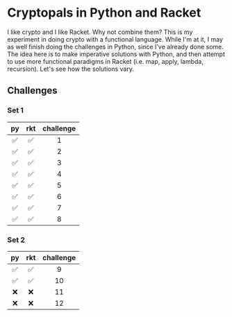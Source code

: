 # Cryptopals in Python and Racket

I like crypto and I like Racket. Why not combine them? This is my experiment in doing crypto with a functional language. While I'm at it, I may as well finish doing the challenges in Python, since I've already done some. The idea here is to make imperative solutions with Python, and then attempt to use more functional paradigms in Racket (i.e. map, apply, lambda, recursion). Let's see how the solutions vary.

## Challenges

### Set 1
| py                 | rkt                | challenge |
|:------------------:|:------------------:|:---------:|
| :white_check_mark: | :white_check_mark: | 1 |
| :white_check_mark: | :white_check_mark: | 2 |
| :white_check_mark: | :white_check_mark: | 3 |
| :white_check_mark: | :white_check_mark: | 4 |
| :white_check_mark: | :white_check_mark: | 5 |
| :white_check_mark: | :white_check_mark: | 6 |
| :white_check_mark: | :white_check_mark: | 7 |
| :white_check_mark: | :white_check_mark: | 8 |


### Set 2
| py                 | rkt                | challenge |
|:------------------:|:------------------:|:---------:|
| :white_check_mark: | :white_check_mark: | 9  |
| :white_check_mark: | :white_check_mark: | 10 |
| :x:                | :x:                | 11 |
| :x:                | :x:                | 12 |


